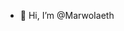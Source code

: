 - 👋 Hi, I’m @MarwoIaeth

<!---
MarwoIaeth/MarwoIaeth is a ✨ special ✨ repository because its `README.md` (this file) appears on your GitHub profile.
You can click the Preview link to take a look at your changes.
--->
